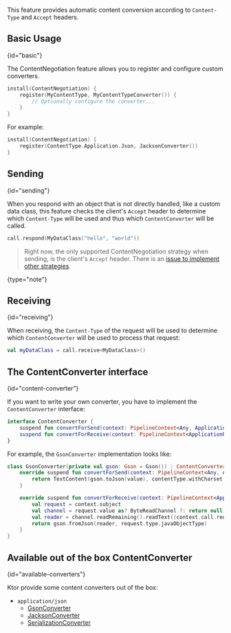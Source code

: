 [//]: # (title: Content Negotiation)
[//]: # (caption: Content conversion based on Content-Type and Accept headers)
[//]: # (category: servers)
[//]: # (permalink: /servers/features/content-negotiation.html)
[//]: # (feature: feature)
[//]: # (artifact: io.ktor)
[//]: # (class: io.ktor.features.ContentNegotiation)
[//]: # (children: /servers/features/content-negotiation/)
[//]: # (redirect_from: redirect_from)
[//]: # (- /features/content-negotiation.html: - /features/content-negotiation.html)
[//]: # (ktor_version_review: 1.0.0)

This feature provides automatic content conversion according to `Content-Type` and `Accept` headers.



## Basic Usage
{id="basic"}

The ContentNegotiation feature allows you to register and configure custom converters.

```kotlin
install(ContentNegotiation) {
    register(MyContentType, MyContentTypeConverter()) {
        // Optionally configure the converter...
    }
}
```

For example:

```kotlin
install(ContentNegotiation) {
    register(ContentType.Application.Json, JacksonConverter())
}
```

## Sending
{id="sending"}

When you respond with an object that is not directly handled, like a custom data class,
this feature checks the client's `Accept` header to determine which `Content-Type` will be 
used and thus which `ContentConverter` will be called.

```kotlin
call.respond(MyDataClass("hello", "world"))
```

>Right now, the only supported ContentNegotiation strategy when sending, is the
>client's `Accept` header. There is an [issue to implement other strategies](https://github.com/ktorio/ktor/issues/357).
>
{type="note"} 

## Receiving
{id="receiving"}

When receiving, the `Content-Type` of the request will be used to determine
which `ContentConverter` will be used to process that request:

```kotlin
val myDataClass = call.receive<MyDataClass>()
```

## The ContentConverter interface
{id="content-converter"}

If you want to write your own converter, you have to implement the `ContentConverter` interface:

```kotlin
interface ContentConverter {
    suspend fun convertForSend(context: PipelineContext<Any, ApplicationCall>, contentType: ContentType, value: Any): Any?
    suspend fun convertForReceive(context: PipelineContext<ApplicationReceiveRequest, ApplicationCall>): Any?
}
```

For example, the `GsonConverter` implementation looks like:

```kotlin
class GsonConverter(private val gson: Gson = Gson()) : ContentConverter {
    override suspend fun convertForSend(context: PipelineContext<Any, ApplicationCall>, contentType: ContentType, value: Any): Any? {
        return TextContent(gson.toJson(value), contentType.withCharset(context.call.suitableCharset()))
    }

    override suspend fun convertForReceive(context: PipelineContext<ApplicationReceiveRequest, ApplicationCall>): Any? {
        val request = context.subject
        val channel = request.value as? ByteReadChannel ?: return null
        val reader = channel.readRemaining().readText((context.call.request.contentCharset() ?: Charsets.UTF_8).newDecoder()).reader()
        return gson.fromJson(reader, request.type.javaObjectType)
    }
}
```

## Available out of the box ContentConverter
{id="available-converters"}

Ktor provide some content converters out of the box:

* `application/json`
    * [GsonConverter](/servers/features/content-negotiation/gson.html)
    * [JacksonConverter](/servers/features/content-negotiation/jackson.html)
    * [SerializationConverter](/servers/features/content-negotiation/serialization-converter.html)